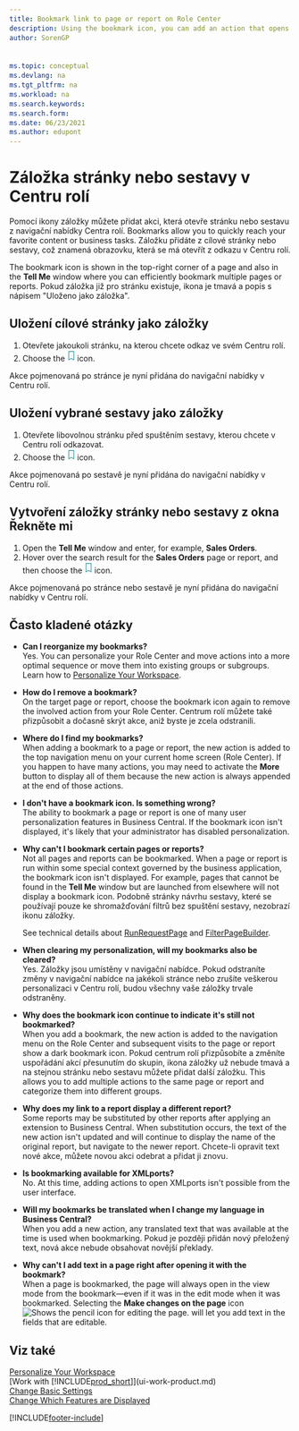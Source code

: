 ```yaml
---
title: Bookmark link to page or report on Role Center
description: Using the bookmark icon, you can add an action that opens a page or report from the navigation menu of your Role Center.
author: SorenGP


ms.topic: conceptual
ms.devlang: na
ms.tgt_pltfrm: na
ms.workload: na
ms.search.keywords:
ms.search.form: 
ms.date: 06/23/2021
ms.author: edupont
---
```


# Záložka stránky nebo sestavy v Centru rolí
Pomocí ikony záložky můžete přidat akci, která otevře stránku nebo sestavu z navigační nabídky Centra rolí. Bookmarks allow you to quickly reach your favorite content or business tasks. Záložku přidáte z cílové stránky nebo sestavy, což znamená obrazovku, která se má otevřít z odkazu v Centru rolí.

The bookmark icon is shown in the top-right corner of a page and also in the **Tell Me** window where you can efficiently bookmark multiple pages or reports. Pokud záložka již pro stránku existuje, ikona je tmavá a popis s nápisem "Uloženo jako záložka".

## Uložení cílové stránky jako záložky
1. Otevřete jakoukoli stránku, na kterou chcete odkaz ve svém Centru rolí.
2. Choose the ![Bookmark.](media/ui_bookmark_icon.png "Bookmark") icon.

Akce pojmenovaná po stránce je nyní přidána do navigační nabídky v Centru rolí.

## Uložení vybrané sestavy jako záložky
1. Otevřete libovolnou stránku před spuštěním sestavy, kterou chcete v Centru rolí odkazovat.
2. Choose the ![Bookmark.](media/ui_bookmark_icon.png "Bookmark") icon.

Akce pojmenovaná po sestavě je nyní přidána do navigační nabídky v Centru rolí.

## Vytvoření záložky stránky nebo sestavy z okna Řekněte mi
1. Open the **Tell Me** window and enter, for example, **Sales Orders**.
2. Hover over the search result for the **Sales Orders** page or report, and then choose the ![Bookmark.](media/ui_bookmark_icon.png "Bookmark") icon.

Akce pojmenovaná po stránce nebo sestavě je nyní přidána do navigační nabídky v Centru rolí.


## Často kladené otázky

- **Can I reorganize my bookmarks?**  
   Yes. You can personalize your Role Center and move actions into a more optimal sequence or move them into existing groups or subgroups.  
   Learn how to [Personalize Your Workspace](ui-personalization-user.md).

- **How do I remove a bookmark?**  
   On the target page or report, choose the bookmark icon again to remove the involved action from your Role Center. Centrum rolí můžete také přizpůsobit a dočasně skrýt akce, aniž byste je zcela odstranili.

- **Where do I find my bookmarks?**  
   When adding a bookmark to a page or report, the new action is added to the top navigation menu on your current home screen (Role Center). If you happen to have many actions, you may need to activate the **More** button to display all of them because the new action is always appended at the end of those actions.
<!-- Should we add a screenshot here? -->

- **I don't have a bookmark icon. Is something wrong?**  
   The ability to bookmark a page or report is one of many user personalization features in Business Central. If the bookmark icon isn't displayed, it's likely that your administrator has disabled personalization.

- **Why can't I bookmark certain pages or reports?**  
   Not all pages and reports can be bookmarked. When a page or report is run within some special context governed by the business application, the bookmark icon isn't displayed. For example, pages that cannot be found in the **Tell Me** window but are launched from elsewhere will not display a bookmark icon. Podobně stránky návrhu sestavy, které se používají pouze ke shromažďování filtrů bez spuštění sestavy, nezobrazí ikonu záložky.

   See technical details about [RunRequestPage](/dynamics365/business-central/dev-itpro/developer/methods-auto/report/reportinstance-runrequestpage-method) and [FilterPageBuilder](/dynamics365/business-central/dev-itpro/developer/methods-auto/filterpagebuilder/filterpagebuilder-data-type).

- **When clearing my personalization, will my bookmarks also be cleared?**  
   Yes. Záložky jsou umístěny v navigační nabídce. Pokud odstraníte změny v navigační nabídce na jakékoli stránce nebo zrušíte veškerou personalizaci v Centru rolí, budou všechny vaše záložky trvale odstraněny.

- **Why does the bookmark icon continue to indicate it's still not bookmarked?**  
   When you add a bookmark, the new action is added to the navigation menu on the Role Center and subsequent visits to the page or report show a dark bookmark icon. Pokud centrum rolí přizpůsobíte a změníte uspořádání akcí přesunutím do skupin, ikona záložky už nebude tmavá a na stejnou stránku nebo sestavu můžete přidat další záložku. This allows you to add multiple actions to the same page or report and categorize them into different groups.

- **Why does my link to a report display a different report?**  
   Some reports may be substituted by other reports after applying an extension to Business Central. When substitution occurs, the text of the new action isn't updated and will continue to display the name of the original report, but navigate to the newer report. Chcete-li opravit text nové akce, můžete novou akci odebrat a přidat ji znovu.
<!-- For more information on report substitution, see this link UNAVAILABLE AT THIS TIME -->

- **Is bookmarking available for XMLports?**  
   No. At this time, adding actions to open XMLports isn't possible from the user interface.

- **Will my bookmarks be translated when I change my language in Business Central?**  
   When you add a new action, any translated text that was available at the time is used when bookmarking. Pokud je později přidán nový přeložený text, nová akce nebude obsahovat novější překlady.

- **Why can't I add text in a page right after opening it with the bookmark?**<br>
   When a page is bookmarked, the page will always open in the view mode from the bookmark&mdash;even if it was in the edit mode when it was bookmarked. Selecting the **Make changes on the page** icon ![Shows the pencil icon for editing the page.](media/edit-pencil.png) will let you add text in the fields that are editable.


## Viz také
[Personalize Your Workspace](ui-personalization-user.md)  
[Work with [!INCLUDE[prod_short](includes/prod_short.md)]](ui-work-product.md)  
[Change Basic Settings](ui-change-basic-settings.md)  
[Change Which Features are Displayed](ui-experiences.md)


[!INCLUDE[footer-include](includes/footer-banner.md)]
